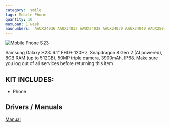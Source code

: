 ```yaml
---
category:  smile
tags: Mobile-Phone
quantity: 10
maxLoan: 1 week
aaunumbers:  AAUX24036 AAUX24037 AAUX24038 AAUX24039 AAUX24040 AAUX25042 AAUX25041 AAUX25040 AAUX25039 AAUX25038
---
```

![Mobile Phone S23](https://fdn2.gsmarena.com/vv/pics/samsung/samsung-galaxy-s23-5g-3.jpg)

Samsung Galaxy S23: 6.1" FHD+ 120Hz, Snapdragon 8 Gen 2 (AI powered), 8GB RAM (up to 512GB), 50MP triple camera, 3900mAh, IP68. Make sure you log out of all services before returning this item
## KIT INCLUDES:
-  Phone

## Drivers / Manuals
[Manual](https://www.samsung.com/dk/support/model/SM-S911BLGGEUB/)



